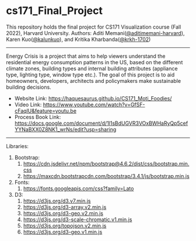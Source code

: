 # cs171_Final_Project

This repository holds the final project for CS171 Visualization course (Fall 2022), Harvard University.
Authors: Aditi Memani([@aditimemani-harvard](https://github.com/aditimemani-harvard)), Karen Kuo([@kalunkuo](https://github.com/kalunkuo)), and Kritika Kharbanda([@krkh-1702](https://github.com/krkh-1702))

--------------------

Energy Crisis is a project that aims to help viewers understand the residential energy consumption patterns in the US, based on the different climate zones, building types and internal building attributes (appliance type, lighting type, window type etc.). The goal of this project is to aid homeowners, developers, architects and policymakers make sustainable building decisions.

- Website Link: https://haquesaurus.github.io/CS171_Moti_Foodies/ 
- Video Link: https://www.youtube.com/watch?v=GfSF-cFaqlU&feature=youtu.be
- Process Book Link: https://docs.google.com/document/d/1l1sBdUGVR3VOxBWHaRyQp5cefYYNaBXX0Z8NK1_wrNs/edit?usp=sharing

---------------

Libraries:
1. Bootstrap:
    1. https://cdn.jsdelivr.net/npm/bootstrap@4.6.2/dist/css/bootstrap.min.css
    2. https://maxcdn.bootstrapcdn.com/bootstrap/3.4.1/js/bootstrap.min.js
2. Fonts:
    1. https://fonts.googleapis.com/css?family=Lato
3. D3:
   1. https://d3js.org/d3.v7.min.js
   2. https://d3js.org/d3-array.v2.min.js
   3. https://d3js.org/d3-geo.v2.min.js
   4. https://d3js.org/d3-scale-chromatic.v1.min.js
   5. https://d3js.org/topojson.v2.min.js
   6. https://d3js.org/d3-geo.v1.min.js





